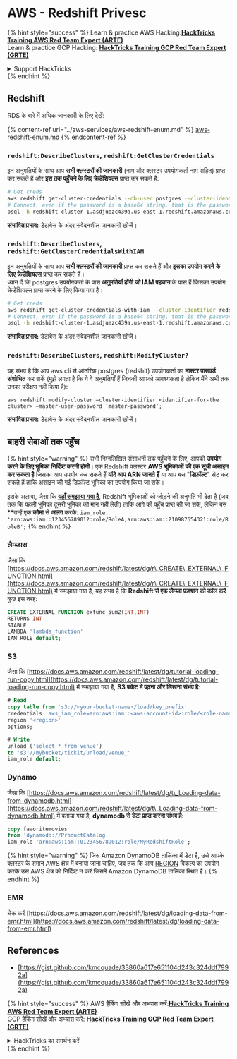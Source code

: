 # AWS - Redshift Privesc

{% hint style="success" %}
Learn & practice AWS Hacking:<img src="../../../.gitbook/assets/image (1).png" alt="" data-size="line">[**HackTricks Training AWS Red Team Expert (ARTE)**](https://training.hacktricks.xyz/courses/arte)<img src="../../../.gitbook/assets/image (1).png" alt="" data-size="line">\
Learn & practice GCP Hacking: <img src="../../../.gitbook/assets/image (2).png" alt="" data-size="line">[**HackTricks Training GCP Red Team Expert (GRTE)**<img src="../../../.gitbook/assets/image (2).png" alt="" data-size="line">](https://training.hacktricks.xyz/courses/grte)

<details>

<summary>Support HackTricks</summary>

* Check the [**subscription plans**](https://github.com/sponsors/carlospolop)!
* **Join the** 💬 [**Discord group**](https://discord.gg/hRep4RUj7f) or the [**telegram group**](https://t.me/peass) or **follow** us on **Twitter** 🐦 [**@hacktricks\_live**](https://twitter.com/hacktricks\_live)**.**
* **Share hacking tricks by submitting PRs to the** [**HackTricks**](https://github.com/carlospolop/hacktricks) and [**HackTricks Cloud**](https://github.com/carlospolop/hacktricks-cloud) github repos.

</details>
{% endhint %}

## Redshift

RDS के बारे में अधिक जानकारी के लिए देखें:

{% content-ref url="../aws-services/aws-redshift-enum.md" %}
[aws-redshift-enum.md](../aws-services/aws-redshift-enum.md)
{% endcontent-ref %}

### `redshift:DescribeClusters`, `redshift:GetClusterCredentials`

इन अनुमतियों के साथ आप **सभी क्लस्टरों की जानकारी** (नाम और क्लस्टर उपयोगकर्ता नाम सहित) प्राप्त कर सकते हैं और **इस तक पहुँचने के लिए क्रेडेंशियल्स** प्राप्त कर सकते हैं:
```bash
# Get creds
aws redshift get-cluster-credentials --db-user postgres --cluster-identifier redshift-cluster-1
# Connect, even if the password is a base64 string, that is the password
psql -h redshift-cluster-1.asdjuezc439a.us-east-1.redshift.amazonaws.com -U "IAM:<username>" -d template1 -p 5439
```
**संभावित प्रभाव:** डेटाबेस के अंदर संवेदनशील जानकारी खोजें।

### `redshift:DescribeClusters`, `redshift:GetClusterCredentialsWithIAM`

इन अनुमतियों के साथ आप **सभी क्लस्टरों की जानकारी** प्राप्त कर सकते हैं और **इसका उपयोग करने के लिए क्रेडेंशियल्स** प्राप्त कर सकते हैं।\
ध्यान दें कि postgres उपयोगकर्ता के पास **अनुमतियाँ होंगी जो IAM पहचान** के पास हैं जिसका उपयोग क्रेडेंशियल्स प्राप्त करने के लिए किया गया है।
```bash
# Get creds
aws redshift get-cluster-credentials-with-iam --cluster-identifier redshift-cluster-1
# Connect, even if the password is a base64 string, that is the password
psql -h redshift-cluster-1.asdjuezc439a.us-east-1.redshift.amazonaws.com -U "IAMR:AWSReservedSSO_AdministratorAccess_4601154638985c45" -d template1 -p 5439
```
**संभावित प्रभाव:** डेटाबेस के अंदर संवेदनशील जानकारी खोजें।

### `redshift:DescribeClusters`, `redshift:ModifyCluster?`

यह संभव है कि आप aws cli से आंतरिक postgres (redshit) उपयोगकर्ता का **मास्टर पासवर्ड संशोधित** कर सकें (मुझे लगता है कि ये वे अनुमतियाँ हैं जिनकी आपको आवश्यकता है लेकिन मैंने अभी तक उनका परीक्षण नहीं किया है):
```
aws redshift modify-cluster –cluster-identifier <identifier-for-the cluster> –master-user-password ‘master-password’;
```
**संभावित प्रभाव:** डेटाबेस के अंदर संवेदनशील जानकारी खोजें।

## बाहरी सेवाओं तक पहुँच

{% hint style="warning" %}
सभी निम्नलिखित संसाधनों तक पहुँचने के लिए, आपको **उपयोग करने के लिए भूमिका निर्दिष्ट करनी होगी**। एक Redshift क्लस्टर **AWS भूमिकाओं की एक सूची असाइन कर सकता है** जिसका आप उपयोग कर सकते हैं **यदि आप ARN जानते हैं** या आप बस "**डिफ़ॉल्ट**" सेट कर सकते हैं ताकि असाइन की गई डिफ़ॉल्ट भूमिका का उपयोग किया जा सके।

इसके अलावा, जैसा कि [**यहाँ समझाया गया है**](https://docs.aws.amazon.com/redshift/latest/mgmt/authorizing-redshift-service.html), Redshift भूमिकाओं को जोड़ने की अनुमति भी देता है (जब तक कि पहली भूमिका दूसरी भूमिका को मान नहीं लेती) ताकि आगे की पहुँच प्राप्त की जा सके, लेकिन बस **उन्हें एक **कोमा** से **अलग** करके: `iam_role 'arn:aws:iam::123456789012:role/RoleA,arn:aws:iam::210987654321:role/RoleB';`
{% endhint %}

### लैम्ब्डास

जैसा कि [https://docs.aws.amazon.com/redshift/latest/dg/r\_CREATE\_EXTERNAL\_FUNCTION.html](https://docs.aws.amazon.com/redshift/latest/dg/r\_CREATE\_EXTERNAL\_FUNCTION.html) में समझाया गया है, यह संभव है कि **Redshift से एक लैम्ब्डा फ़ंक्शन को कॉल करें** कुछ इस तरह:
```sql
CREATE EXTERNAL FUNCTION exfunc_sum2(INT,INT)
RETURNS INT
STABLE
LAMBDA 'lambda_function'
IAM_ROLE default;
```
### S3

जैसा कि [https://docs.aws.amazon.com/redshift/latest/dg/tutorial-loading-run-copy.html](https://docs.aws.amazon.com/redshift/latest/dg/tutorial-loading-run-copy.html) में समझाया गया है, **S3 बकेट में पढ़ना और लिखना संभव है**:
```sql
# Read
copy table from 's3://<your-bucket-name>/load/key_prefix'
credentials 'aws_iam_role=arn:aws:iam::<aws-account-id>:role/<role-name>'
region '<region>'
options;

# Write
unload ('select * from venue')
to 's3://mybucket/tickit/unload/venue_'
iam_role default;
```
### Dynamo

जैसा कि [https://docs.aws.amazon.com/redshift/latest/dg/t\_Loading-data-from-dynamodb.html](https://docs.aws.amazon.com/redshift/latest/dg/t\_Loading-data-from-dynamodb.html) में बताया गया है, **dynamodb से डेटा प्राप्त करना संभव है**:
```sql
copy favoritemovies
from 'dynamodb://ProductCatalog'
iam_role 'arn:aws:iam::0123456789012:role/MyRedshiftRole';
```
{% hint style="warning" %}
जिस Amazon DynamoDB तालिका में डेटा है, उसे आपके क्लस्टर के समान AWS क्षेत्र में बनाया जाना चाहिए, जब तक कि आप [REGION](https://docs.aws.amazon.com/redshift/latest/dg/copy-parameters-data-source-s3.html#copy-region) विकल्प का उपयोग करके उस AWS क्षेत्र को निर्दिष्ट न करें जिसमें Amazon DynamoDB तालिका स्थित है।
{% endhint %}

### EMR

चेक करें [https://docs.aws.amazon.com/redshift/latest/dg/loading-data-from-emr.html](https://docs.aws.amazon.com/redshift/latest/dg/loading-data-from-emr.html)

## References

* [https://gist.github.com/kmcquade/33860a617e651104d243c324ddf7992a](https://gist.github.com/kmcquade/33860a617e651104d243c324ddf7992a)

{% hint style="success" %}
AWS हैकिंग सीखें और अभ्यास करें:<img src="../../../.gitbook/assets/image (1).png" alt="" data-size="line">[**HackTricks Training AWS Red Team Expert (ARTE)**](https://training.hacktricks.xyz/courses/arte)<img src="../../../.gitbook/assets/image (1).png" alt="" data-size="line">\
GCP हैकिंग सीखें और अभ्यास करें: <img src="../../../.gitbook/assets/image (2).png" alt="" data-size="line">[**HackTricks Training GCP Red Team Expert (GRTE)**<img src="../../../.gitbook/assets/image (2).png" alt="" data-size="line">](https://training.hacktricks.xyz/courses/grte)

<details>

<summary>HackTricks का समर्थन करें</summary>

* [**सदस्यता योजनाओं**](https://github.com/sponsors/carlospolop) की जांच करें!
* **हमारे** 💬 [**Discord समूह**](https://discord.gg/hRep4RUj7f) या [**telegram समूह**](https://t.me/peass) में शामिल हों या **Twitter** 🐦 पर हमें **फॉलो करें** [**@hacktricks\_live**](https://twitter.com/hacktricks\_live)**.**
* **हैकिंग ट्रिक्स साझा करें, PRs को** [**HackTricks**](https://github.com/carlospolop/hacktricks) और [**HackTricks Cloud**](https://github.com/carlospolop/hacktricks-cloud) गिटहब रिपोजिटरी में सबमिट करके।

</details>
{% endhint %}
